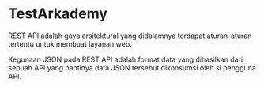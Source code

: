 # TestArkademy

REST API adalah gaya arsitektural yang didalamnya terdapat aturan-aturan tertentu untuk membuat layanan web.

Kegunaan JSON pada REST API adalah format data yang dihasilkan dari sebuah API yang nantinya data JSON tersebut dikonsumsi oleh si pengguna API.
